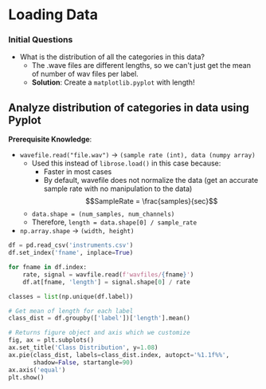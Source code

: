 # Loading Data

### Initial Questions
 - What is the distribution of all the categories in this data?
   - The .wave files are different lengths, so we can't just get the mean of number of wav files per label.
   - **Solution**: Create a `matplotlib.pyplot` with length!

## Analyze distribution of categories in data using Pyplot
**Prerequisite Knowledge**:
- `wavefile.read("file.wav")` → `(sample rate (int), data (numpy array)`
  - Used this instead of `librose.load()` in this case because:
    - Faster in most cases
    - By default, wavefile does not normalize the data (get an accurate sample rate with no manipulation to the data)
  $$SampleRate = \frac{samples}{sec}$$
  - `data.shape = (num_samples, num_channels)`
  - Therefore, `length = data.shape[0] / sample_rate` 
- `np.array.shape` → `(width, height)`
```python
df = pd.read_csv('instruments.csv')
df.set_index('fname', inplace=True)

for fname in df.index:
    rate, signal = wavfile.read(f'wavfiles/{fname}')
    df.at[fname, 'length'] = signal.shape[0] / rate

classes = list(np.unique(df.label))

# Get mean of length for each label
class_dist = df.groupby(['label'])['length'].mean()

# Returns figure object and axis which we customize
fig, ax = plt.subplots()
ax.set_title('Class Distribution', y=1.08)
ax.pie(class_dist, labels=class_dist.index, autopct='%1.1f%%',
       shadow=False, startangle=90)
ax.axis('equal')
plt.show()
```


